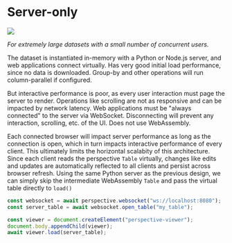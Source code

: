 # Server-only

<img src="./architecture.sub3.svg" />

_For extremely large datasets with a small number of concurrent users._

The dataset is instantiated in-memory with a Python or Node.js server, and web
applications connect virtually. Has very good initial load performance, since no
data is downloaded. Group-by and other operations will run column-parallel if
configured.

But interactive performance is poor, as every user interaction must page the
server to render. Operations like scrolling are not as responsive and can be
impacted by network latency. Web applications must be "always connected" to the
server via WebSocket. Disconnecting will prevent any interaction, scrolling,
etc. of the UI. Does not use WebAssembly.

Each connected browser will impact server performance as long as the connection
is open, which in turn impacts interactive performance of every client. This
ultimately limits the horizontal scalabity of this architecture. Since each
client reads the perspective `Table` virtually, changes like edits and updates
are automatically reflected to all clients and persist across browser refresh.
Using the same Python server as the previous design, we can simply skip the
intermediate WebAssembly `Table` and pass the virtual table directly to `load()`

```javascript
const websocket = await perspective.websocket("ws://localhost:8080");
const server_table = await websocket.open_table("my_table");

const viewer = document.createElement("perspective-viewer");
document.body.appendChild(viewer);
await viewer.load(server_table);
```
